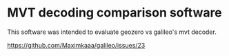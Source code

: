 # MVT decoding comparison software

This software was intended to evaluate geozero vs galileo's mvt decoder.

https://github.com/Maximkaaa/galileo/issues/23